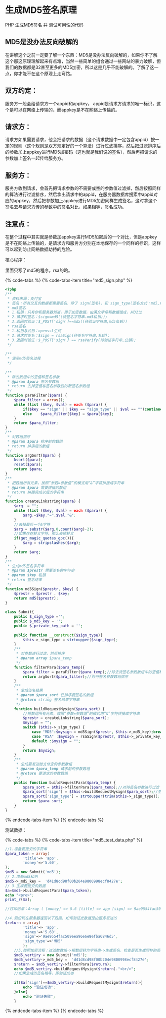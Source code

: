 # 生成MD5签名原理
PHP 生成MD5签名 并 测试可用性的代码
## MD5是没办法反向破解的

在讲解这个之前一定要了解一个东西：MD5是没办法反向破解的，如果你不了解这个那这原理理解起来有点难，当然一些简单的组合通过一些网站的暴力破解，但我们的数据都是32甚至更多的MD5加密，所以这是几乎不能破解的。了解了这一点，你才能不在这个原理上走弯路。

## 双方约定：

服务方一般会给请求方一个appid和appkey， appid是请求方请求的唯一标识，这个是可以在网络上传输的，而appkey是不在网络上传输的。

## 请求方：

请求方如果需要请求，他会把请求的数据（这个请求数据中一定包含appid）按一定的规则（这个规则是双方规定好的一个算法）进行过滤排序，然后把过滤排序后的参数加上appkey进行MD5加密码（这也就是我们说的签名），然后再把请求的参数加上签名一起传给服务方。

## 服务方：

服务方收到请求，会首先把请求参数的不需要或空的参数值过滤掉，然后按照同样的算法进行过滤排序，然后拿出请求中的appid，在服务器数据库搜索中appid对应的appkey，然后把参数加上appkey进行MD5加密同样生成签名，这时拿这个签名去与请求方传的参数中的签名对比，如果相等，签名成功。

## 注意点：

在整个过程中其实就是参数加appkey进行MD5加密后的一个对比，但是appkey是不在网络上传输的，是请求方和服务方分别在本地保存的一个同样的标识，这样可以起到防止网络数据劫持的危险。

核心程序：

里面只写了md5的程序，rsa的略。

{% code-tabs %}
{% code-tabs-item title="md5\_sign.php" %}
```php
<?php
/**
 * 资料来源：支付宝
 * 签名：所有交互的数据都需要签名，除了 sign(签名)，和 sign_type(签名方式：md5,rsa)
 * md5签名
 * 1.私钥：只有你和服务器知道，用于加密数据，由英文字母和数据组成，共32位
 * 2.请求时签名：$sign=md5((待签名字符串.md5私钥));
 * 3.返回时验证：$_POST['sign']==md5((待验证字符串,md5私钥))
 * rsa签名
 * 1.私钥与公钥：openssl生成
 * 2.请求时签名：$sign = rsaSign(待签名字符串,私钥);
 * 3.返回时验证：$_POST['sign'] == rsaVerify(待验证字符串,公钥);
 */
 
/**
 * 演示md5签名过程
 */
 
/**
 * 除去数组中的空值和签名参数
 * @param $para 签名参数组
 * return 去掉空值与签名参数后的新签名参数组
 */
function paraFilter($para) {
    $para_filter = array();
    while (list ($key, $val) = each ($para)) {
        if($key == "sign" || $key == "sign_type" || $val == "")continue;
        else    $para_filter[$key] = $para[$key];
    }
    return $para_filter;
}
/**
 * 对数组排序
 * @param $para 排序前的数组
 * return 排序后的数组
 */
function argSort($para) {
    ksort($para);
    reset($para);
    return $para;
}
/**
 * 把数组所有元素，按照“参数=参数值”的模式用“&”字符拼接成字符串
 * @param $para 需要拼接的数组
 * return 拼接完成以后的字符串
 */
function createLinkstring($para) {
    $arg  = "";
    while (list ($key, $val) = each ($para)) {
        $arg.=$key."=".$val."&";
    }
    //去掉最后一个&字符
    $arg = substr($arg,0,count($arg)-2);
    //如果存在转义字符，那么去掉转义
    if(get_magic_quotes_gpc()){
        $arg = stripslashes($arg);
    }
    return $arg;
}
/**
 * 生成md5签名字符串
 * @param $prestr 需要签名的字符串
 * @param $key 私钥
 * return 签名结果
 */
function md5Sign($prestr, $key) {
    $prestr = $prestr . $key;
    return md5($prestr);
}
 
class Submit{
    public $_sign_type ='';
    public $_md5_key = '';
    public $_private_key_path = '';
 
    public function __construct($sign_type){
        $this->_sign_type = strtoupper($sign_type);
    }
    /**
     * 对参数进行过滤，然后排序
     * @param array $para_temp
     */
    function filterPara($para_temp){
        $para_filter = paraFilter($para_temp);//除去待签名参数数组中的空值和签名参数
        return argSort($para_filter);//对待签名参数数组排序
    }
    /**
     * 生成签名结果
     * @param $para_sort 已排序要签名的数组
     * @return string 签名结果字符串
     */
    function buildRequestMysign($para_sort) {
        //把数组所有元素，按照“参数=参数值”的模式用“&”字符拼接成字符串
        $prestr = createLinkstring($para_sort);
        $mysign = "";
        switch ($this->_sign_type) {
            case "MD5":$mysign = md5Sign($prestr, $this->_md5_key);break;
            case "RSA" :$mysign = rsaSign($prestr, $this->_private_key_path);break;
            default :$mysign = "";
        }
        return $mysign;
    }
    /**
     * 生成要发送给支付宝的参数数组
     * @param $para_temp 请求前的参数数组
     * @return 要请求的参数数组
     */
    public function buildRequestPara($para_temp) {
        $para_sort = $this->filterPara($para_temp);//对待签名参数进行过滤
        $para_sort['sign'] = $this->buildRequestMysign($para_sort);//生成签名结果，并与签名方式加入请求提交参数组中
        $para_sort['sign_type'] = strtoupper(trim($this->_sign_type));
        return $para_sort;
    }
}
```
{% endcode-tabs-item %}
{% endcode-tabs %}

测试数据：

{% code-tabs %}
{% code-tabs-item title="md5\_test\_data.php" %}
```php
//1.准备要提交的字符串
$para_token = array(
        'title'=> 'app',
        'money'=>'5.60',
);
$md5 = new Submit('md5');
// 2.准备md5私钥
$md5->_md5_key =  'd41d8cd98f00b204e9800998ecf8427e';
// 3.生成要提交的数据
$a=$md5->buildRequestPara($para_token);
echo "<pre>";
print_r($a);
 
//打印结果：Array ( [money] => 5.6 [title] => app [sign] => 9ae9554fac509eea96e6e8efba6846d5 [sign_type] => MD5 )
 
//4.假设现在服务器返回以下数据，如何验证此数据是由服务发送的
$return = array(
        'title'=> 'app',
        'money'=>'5.60',
        'sign'=>'9ae9554fac509eea96e6e8efba6846d5',
        'sign_type'=>'MD5'
        );
    //5.按照加密流程：过滤数数组->把数组转为字符串->生成签名，检查是否生成同样的签名
    $md5_vertiry = new Submit('md5');
    $md5_vertiry->_md5_key =  'd41d8cd98f00b204e9800998ecf8427e';
    $return = $md5_vertiry->filterPara($return);
    echo $md5_vertiry->buildRequestMysign($return)."<br/>";
    //如果生成的签名相等，即验证成功
     
    if($a['sign']==$md5_vertiry->buildRequestMysign($return)){
        echo "验证成功";
    }else{
        echo "验证失败";
    }

```
{% endcode-tabs-item %}
{% endcode-tabs %}



